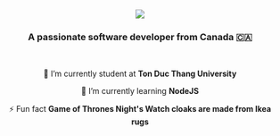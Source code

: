 <h1 align="center">
    <img src="https://readme-typing-svg.herokuapp.com/?font=Righteous&size=35&center=true&vCenter=true&width=500&height=70&duration=4000&lines=Thank+you+for+visiting+ngoctruongbui2003+!+👋;+I'm+Pedro+Muniz!;" />
</h1>

<h3 align="center">A passionate software developer from Canada 🇨🇦</h3>

<br/>

<div align="center">
 
 🔭 I’m currently student at **Ton Duc Thang University**
 
 🌱 I’m currently learning **NodeJS**

⚡ Fun fact **Game of Thrones Night's Watch cloaks are made from Ikea rugs**

 </div>
